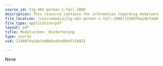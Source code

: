 ```yaml
---
course_id: 21g-401-german-i-fall-2008
description: This resource contains the information regarding modalverben wiederholung.
file_location: /coursemedia/21g-401-german-i-fall-2008/21980f9a2dbfa8860ad5ed84df31b821_MIT21G_401F08_modalverb.pdf
file_type: application/pdf
layout: pdf
title: Modalverben- Wiederholung
type: course
uid: 21980f9a2dbfa8860ad5ed84df31b821

---
```

None